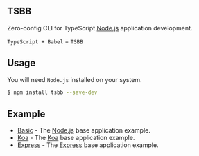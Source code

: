 TSBB
---

Zero-config CLI for TypeScript [Node.js](https://nodejs.org/en/) application development.

`TypeScript + Babel` = `TSBB`

## Usage

You will need `Node.js` installed on your system.

```bash
$ npm install tsbb --save-dev
```

## Example

- [Basic](example/basic) - The [Node.js](https://nodejs.org/en/) base application example.
- [Koa](example/koa) - The [Koa](https://koajs.com/) base application example.
- [Express](example/express) - The [Express](https://expressjs.com/) base application example.
